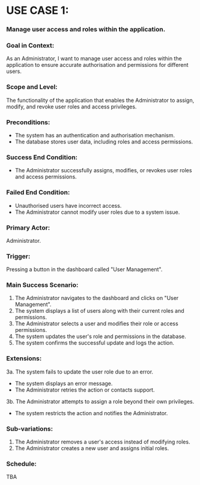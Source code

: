 # USE CASE 1:
### Manage user access and roles within the application.  

### Goal in Context:
As an Administrator, I want to manage user access and roles within the application to ensure accurate authorisation and permissions for different users.

### Scope and Level:
The functionality of the application that enables the Administrator to assign, modify, and revoke user roles and access privileges.

### Preconditions:
- The system has an authentication and authorisation mechanism.
- The database stores user data, including roles and access permissions.

### Success End Condition:
- The Administrator successfully assigns, modifies, or revokes user roles and access permissions.

### Failed End Condition:
- Unauthorised users have incorrect access.
- The Administrator cannot modify user roles due to a system issue.

### Primary Actor:
Administrator.

### Trigger:
Pressing a button in the dashboard called "User Management".

### Main Success Scenario:
1. The Administrator navigates to the dashboard and clicks on "User Management".
2. The system displays a list of users along with their current roles and permissions.
3. The Administrator selects a user and modifies their role or access permissions.
4. The system updates the user's role and permissions in the database.
5. The system confirms the successful update and logs the action.

### Extensions:
3a. The system fails to update the user role due to an error.
   - The system displays an error message.
   - The Administrator retries the action or contacts support.

3b. The Administrator attempts to assign a role beyond their own privileges.
   - The system restricts the action and notifies the Administrator.

### Sub-variations:
1. The Administrator removes a user's access instead of modifying roles.
2. The Administrator creates a new user and assigns initial roles.

### Schedule:
TBA

